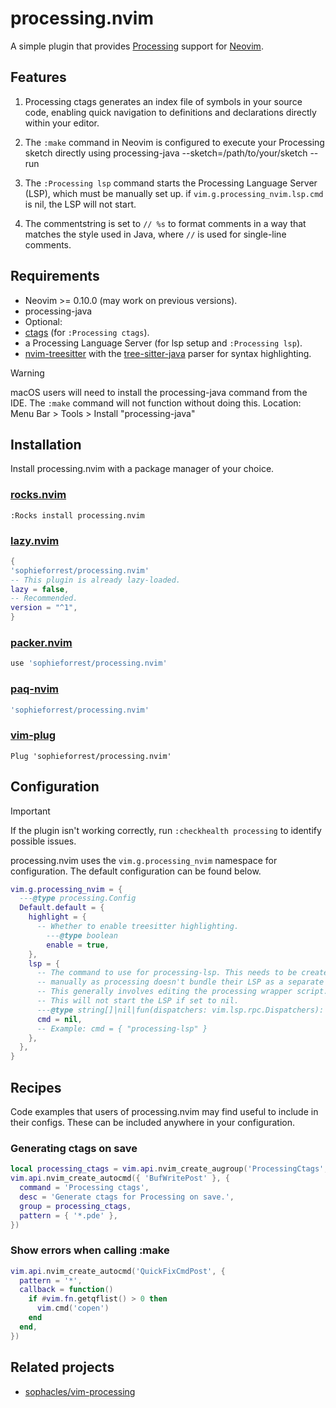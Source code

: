 # processing.nvim

A simple plugin that provides [Processing](https://processing.org/) support for [Neovim](https://neovim.io/).

## Features

  1. Processing ctags generates an index file of symbols in your source code,
  enabling quick navigation to definitions and declarations directly within
  your editor.

  2. The `:make` command in Neovim is configured to execute your Processing
  sketch directly using processing-java --sketch=/path/to/your/sketch --run

  3. The `:Processing lsp` command starts the Processing Language Server (LSP),
  which must be manually set up. if `vim.g.processing_nvim.lsp.cmd` is nil,
  the LSP will not start.

  4. The commentstring is set to `// %s` to format comments in a way that matches
  the style used in Java, where `//` is used for single-line comments.

## Requirements

- Neovim >= 0.10.0 (may work on previous versions).
- processing-java
- Optional:
- [ctags](https://github.com/universal-ctags/ctags) (for `:Processing ctags`).
- a Processing Language Server (for lsp setup and `:Processing lsp`).
- [nvim-treesitter](https://github.com/nvim-treesitter/nvim-treesitter) with
the [tree-sitter-java](https://github.com/tree-sitter/tree-sitter-java)
parser for syntax highlighting.

> [!warning]
> macOS users will need to install the processing-java command from the IDE.
> The `:make` command will not function without doing this.
> Location: Menu Bar > Tools > Install "processing-java"

## Installation

  Install processing.nvim with a package manager of your choice.

### [rocks.nvim](https://github.com/nvim-neorocks/rocks.nvim)

```vim
:Rocks install processing.nvim
```

### [lazy.nvim](https://github.com/folke/lazy.nvim)

  ```lua
{
  'sophieforrest/processing.nvim'
  -- This plugin is already lazy-loaded.
  lazy = false,
  -- Recommended.
  version = "^1",
}
```

### [packer.nvim](https://github.com/wbthomason/packer.nvim)

```lua
use 'sophieforrest/processing.nvim'
```

### [paq-nvim](https://github.com/savq/paq-nvim)

```lua
'sophieforrest/processing.nvim'
```

### [vim-plug](https://github.com/junegunn/vim-plug)

```vim
Plug 'sophieforrest/processing.nvim'
```

## Configuration

> [!important]
> If the plugin isn't working correctly, run `:checkhealth processing` to
> identify possible issues.

processing.nvim uses the `vim.g.processing_nvim` namespace for configuration.
The default configuration can be found below.

```lua
vim.g.processing_nvim = {
  ---@type processing.Config
  Default.default = {
    highlight = {
      -- Whether to enable treesitter highlighting.
        ---@type boolean
        enable = true,
    },
    lsp = {
      -- The command to use for processing-lsp. This needs to be created
      -- manually as processing doesn't bundle their LSP as a separate package.
      -- This generally involves editing the processing wrapper script.
      -- This will not start the LSP if set to nil.
      ---@type string[]|nil|fun(dispatchers: vim.lsp.rpc.Dispatchers): vim.lsp.rpc.PublicClient
      cmd = nil,
      -- Example: cmd = { "processing-lsp" }
    },
  },
}
```

## Recipes

Code examples that users of processing.nvim may find useful to include in their configs.
These can be included anywhere in your configuration.

### Generating ctags on save

```lua
local processing_ctags = vim.api.nvim_create_augroup('ProcessingCtags', {})
vim.api.nvim_create_autocmd({ 'BufWritePost' }, {
  command = 'Processing ctags',
  desc = 'Generate ctags for Processing on save.',
  group = processing_ctags,
  pattern = { '*.pde' },
})
```

### Show errors when calling :make

```lua
vim.api.nvim_create_autocmd('QuickFixCmdPost', {
  pattern = '*',
  callback = function()
    if #vim.fn.getqflist() > 0 then
      vim.cmd('copen')
    end
  end,
})
```

## Related projects

- [sophacles/vim-processing](https://github.com/sophacles/vim-processing)

